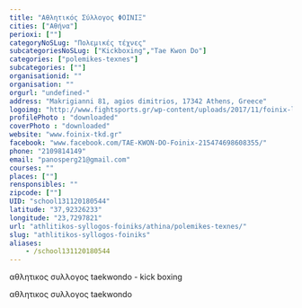```yaml
---
title: "Αθλητικός Σύλλογος ΦΟΙΝΙΞ"
cities: ["Αθήνα"]
perioxi: [""]
categoryNoSLug: "Πολεμικές τέχνες"
subcategoriesNoSLug: ["Kickboxing","Tae Kwon Do"]
categories: ["polemikes-texnes"]
subcategories: [""]
organisationid: ""
organisation: ""
orgurl: "undefined-"
address: "Makrigianni 81, agios dimitrios, 17342 Athens, Greece"
logoimg: "http://www.fightsports.gr/wp-content/uploads/2017/11/foinix-logo.png"
profilePhoto : "downloaded"
coverPhoto : "downloaded"
website: "www.foinix-tkd.gr"
facebook: "www.facebook.com/TAE-KWON-DO-Foinix-215474698608355/"
phone: "2109814149"
email: "panosperg21@gmail.com"
courses: ""
places: [""]
rensponsibles: ""
zipcode: [""]
UID: "school131120180544"
latitude: "37,92326233"
longitude: "23,7297821"
url: "athlitikos-syllogos-foiniks/athina/polemikes-texnes/"
slug: "athlitikos-syllogos-foiniks"
aliases:
    - /school131120180544
---
```



αθλητικος συλλογος taekwondo - kick boxing

αθλητικος συλλογος taekwondo